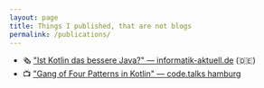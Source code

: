 ```yaml
---
layout: page
title: Things I published, that are not blogs
permalink: /publications/
---
```


* 🗞 ["Ist Kotlin das bessere Java?" &mdash; informatik-aktuell.de](https://www.informatik-aktuell.de/entwicklung/programmiersprachen/ist-kotlin-das-bessere-java-eine-einfuehrung.html) (🇩🇪)
* 📺 ["Gang of Four Patterns in Kotlin" &mdash; code.talks hamburg](https://www.youtube.com/watch?v=xxGCVVtMVn4)

